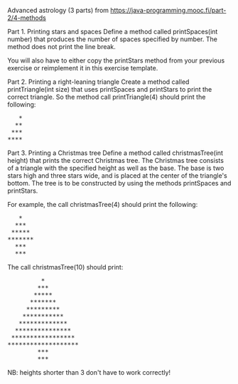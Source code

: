 Advanced astrology (3 parts) from https://java-programming.mooc.fi/part-2/4-methods

Part 1. Printing stars and spaces
Define a method called printSpaces(int number) that produces the number of spaces specified by number. The method does not print the line break.

You will also have to either copy the printStars method from your previous exercise or reimplement it in this exercise template.

Part 2. Printing a right-leaning triangle
Create a method called printTriangle(int size) that uses printSpaces and printStars to print the correct triangle. So the method call printTriangle(4) should print the following:

<pre>
   *
  **
 ***
****
</pre>

Part 3. Printing a Christmas tree
Define a method called christmasTree(int height) that prints the correct Christmas tree. The Christmas tree consists of a triangle with the specified height as well as the base. The base is two stars high and three stars wide, and is placed at the center of the triangle's bottom. The tree is to be constructed by using the methods printSpaces and printStars.

For example, the call christmasTree(4) should print the following:

<pre>
   *
  ***
 *****
*******
  ***
  ***
</pre>

The call christmasTree(10) should print:

<pre>
         *
        ***
       *****
      *******
     *********
    ***********
   *************
  ***************
 *****************
*******************
        ***
        ***
</pre>

NB: heights shorter than 3 don't have to work correctly!


